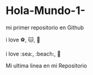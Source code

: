 # Hola-Mundo-1-

mi primer repositorio en Github

i love :soccer:, :cat:, :cinema:

i love :sea:, :beach:, :beer:

Mi ultima linea en mi Repositorio
